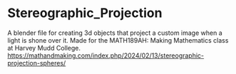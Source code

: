 # Stereographic_Projection
A blender file for creating 3d objects that project a custom image when a light is shone over it.
Made for the MATH189AH: Making Mathematics class at Harvey Mudd College.
https://mathandmaking.com/index.php/2024/02/13/stereographic-projection-spheres/
